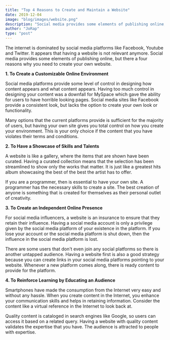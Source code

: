 ```yaml
---
title: "Top 4 Reasons to Create and Maintain a Website"
date: 2019-12-04
image: "blog/images/website.png"
description: "Social media provides some elements of publishing online, but there a four reasons why you need to create and maintain your own website."
author: "JoRap"
type: "post"
---
```


The internet is dominated by social media platforms like Facebook, Youtube and Twitter. It appears that having a website is not relevant anymore. Social media provides some elements of publishing online, but there a four reasons why you need to create your own website.

**1. To Create a Customizable Online Environment**

Social media platforms provide some level of control in designing how content appears and what content appears. Having too much control in designing your content was a downfall for MySpace which gave the ability for users to have horrible looking pages. Social media sites like Facebook provide a consistent look, but lacks the option to create your own look or functionality.

Many options that the current platforms provide is sufficient for the majority of users, but having your own site gives you total control on how you create your environment. This is your only choice if the content that you have violates their terms and conditions.

**2. To Have a Showcase of Skills and Talents**

A website is like a gallery, where the items that are shown have been curated. Having a curated collection means that the selection has been streamlined to show only the works that matter. It is just like a greatest hits album showcasing the best of the best the artist has to offer.

If you are a programmer, then is essential to have your own site. A programmer has the necessary skills to create a site. The best creation of anyone is something that is created for themselves as their personal outlet of creativity.

**3. To Create an Independent Online Presence**

For social media influencers, a website is an insurance to ensure that they retain their influence. Having a social media account is only a privilege given by the social media platform of your existence in the platform. If you lose your account or the social media platform is shut down, then the influence in the social media platform is lost.

There are some users that don't even join any social platforms so there is another untapped audience. Having a website first is also a good strategy because you can create links in your social media platforms pointing to your website. Whenever a new platform comes along, there is ready content to provide for the platform.

**4. To Reinforce Learning by Educating an Audience**

Smartphones have made the consumption from the Internet very easy and without any hassle. When you create content in the Internet, you enhance your communication skills and helps in retaining information. Consider the content like a virtual reference in the Internet to look back at.

Quality content is cataloged in search engines like Google, so users can access it based on a related query. Having a website with quality content validates the expertise that you have. The audience is attracted to people with expertise.
